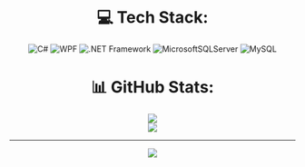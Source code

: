 
<div align="center">
  
# 💻 Tech Stack:
![C#](https://img.shields.io/badge/c%23-%23239120.svg?style=for-the-badge&logo=c-sharp&logoColor=white)
![WPF](https://img.shields.io/badge/WPF-%23F24E1E.svg?style=for-the-badge&logo=wpf&logoColor=white)
![.NET Framework](https://img.shields.io/badge/.NET%20Framework-5C2D91?style=for-the-badge&logo=.net&logoColor=white) 
![MicrosoftSQLServer](https://img.shields.io/badge/Microsoft%20SQL%20Server-CC2927?style=for-the-badge&logo=microsoft%20sql%20server&logoColor=white)
![MySQL](https://img.shields.io/badge/mysql-%2300f.svg?style=for-the-badge&logo=mysql&logoColor=white)
# 📊 GitHub Stats:
![](https://github-readme-streak-stats.herokuapp.com/?user=ponomarevd&theme=dark&hide_border=true)<br/>
![](https://github-readme-stats.vercel.app/api/top-langs/?username=ponomarevd&theme=dark&hide_border=true&include_all_commits=true&count_private=true&layout=compact)

---
[![](https://visitcount.itsvg.in/api?id=ponomarevd&icon=5&color=4)](https://visitcount.itsvg.in)

</div>

